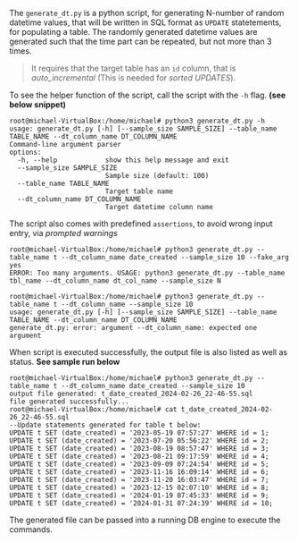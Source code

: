 The `generate_dt.py` is a python script, for generating N-number of random datetime values, that will be written in SQL format as `UPDATE` statetements, for populating a table.
The randomly generated datetime values are generated such that the time part can be repeated, but not more than 3 times.
>It requires that the target table has an `id` column, that is *auto_incremental* (This is needed for *sorted UPDATES*).

To see the helper function of the script, call the script with the `-h` flag. **(see below snippet)**
```
root@michael-VirtualBox:/home/michael# python3 generate_dt.py -h
usage: generate_dt.py [-h] [--sample_size SAMPLE_SIZE] --table_name TABLE_NAME --dt_column_name DT_COLUMN_NAME
Command-line argument parser
options:
  -h, --help            show this help message and exit
  --sample_size SAMPLE_SIZE
                        Sample size (default: 100)
  --table_name TABLE_NAME
                        Target table name
  --dt_column_name DT_COLUMN_NAME
                        Target datetime column name
```
The script also comes with predefined `assertions`, to avoid wrong input entry, via *prompted warnings*
```
root@michael-VirtualBox:/home/michael# python3 generate_dt.py --table_name t --dt_column_name date_created --sample_size 10 --fake_arg yes
ERROR: Too many arguments. USAGE: python3 generate_dt.py --table_name tbl_name --dt_column_name dt_col_name --sample_size N		

root@michael-VirtualBox:/home/michael# python3 generate_dt.py --table_name t --dt_column_name --sample_size 10
usage: generate_dt.py [-h] [--sample_size SAMPLE_SIZE] --table_name TABLE_NAME --dt_column_name DT_COLUMN_NAME
generate_dt.py: error: argument --dt_column_name: expected one argument
```

When script is executed successfully, the output file is also listed as well as status. **See sample run below**
```
root@michael-VirtualBox:/home/michael# python3 generate_dt.py --table_name t --dt_column_name date_created --sample_size 10
output file generated: t_date_created_2024-02-26_22-46-55.sql
file generated successfully...
root@michael-VirtualBox:/home/michael# cat t_date_created_2024-02-26_22-46-55.sql
--Update statements generated for table t below:
UPDATE t SET (date_created) = '2023-05-19 07:57:27' WHERE id = 1;
UPDATE t SET (date_created) = '2023-07-20 05:56:22' WHERE id = 2;
UPDATE t SET (date_created) = '2023-08-19 08:57:47' WHERE id = 3;
UPDATE t SET (date_created) = '2023-08-21 09:17:59' WHERE id = 4;
UPDATE t SET (date_created) = '2023-09-09 07:24:54' WHERE id = 5;
UPDATE t SET (date_created) = '2023-11-16 16:09:14' WHERE id = 6;
UPDATE t SET (date_created) = '2023-11-20 16:03:47' WHERE id = 7;
UPDATE t SET (date_created) = '2023-12-15 02:07:10' WHERE id = 8;
UPDATE t SET (date_created) = '2024-01-19 07:45:33' WHERE id = 9;
UPDATE t SET (date_created) = '2024-01-31 07:24:39' WHERE id = 10;
```

The generated file can be passed into a running DB engine to execute the commands.

